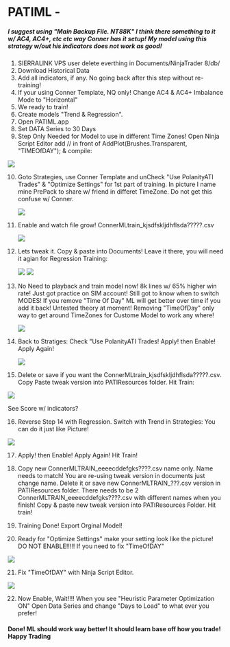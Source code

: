 # PATIML  - 

##### I suggest using "Main Backup File. NT88K"  I think there something to it w/ AC4, AC4+, etc etc way Conner has it setup!  My model using this strategy w/out his indicators does not work as good!

1)  SIERRALINK VPS user delete everthing in Documents/NinjaTrader 8/db/
2)  Download Historical Data
3)  Add all indicators, if any.  No going back after this step without re-training!
4)  If your using Conner Template, NQ only!  Change AC4 & AC4+ Imbalance Mode to "Horizontal"
5)  We ready to train!
6)  Create models "Trend & Regression".
7)  Open PATIML.app
8)  Set DATA Series to 30 Days
9)  Step Only Needed for Model to use in different Time Zones!  Open Ninja Script Editor add // in front of AddPlot(Brushes.Transparent, "TIMEOfDAY"); & compile:
  
   <img src="./Pictures_PATIML/Step1_PATIML.jpg">

10) Goto Strategies, use Conner Template and unCheck "Use PolanityATI Trades" & "Optimize Settings" for 1st part of training.  In picture I name mine PrePack to share w/ friend in differet TimeZone.  Do not get this confuse w/ Conner.
    
    <img src="./Pictures_PATIML/Step2_PATIML.jpg">

11) Enable and watch file grow!  ConnerMLtrain_kjsdfskljdhflsda?????.csv

    <img src="./Pictures_PATIML/Step3_PATIML.jpg">

12) Lets tweak it.  Copy & paste into Documents!  Leave it there, you will need it agian for Regression Training:

    <img src="./Pictures_PATIML/Step5_PATIML.jpg">

    <img src="./Pictures_PATIML/Step6_PATIML.jpg">

13) No Need to playback and train model now!  8k lines w/ 65% higher win rate!  Just got practice on SIM account!  Still got to know when to switch MODES!  If you remove "Time Of Day"  ML will get better over time if you add it back!  Untested theory at moment!  Removing "TimeOfDay" only way to get around TimeZones for Custome Model to work any where! 

    <img src="./Pictures_PATIML/Step7_PATIML.jpg">

14) Back to Stratiges:  Check "Use PolanityATI Trades!  Apply!  then Enable!  Apply Again!

    <img src="./Pictures_PATIML/Step4_PATIML.jpg">

15)  Delete or save if you want the ConnerMLtrain_kjsdfskljdhflsda?????.csv.  Copy Paste tweak version into PATIResources folder.  Hit Train:

   <img src="./Pictures_PATIML/Step9_PATIML.jpg">

   See Score w/ indicators? 

16) Reverse Step 14 with Regression.  Switch with Trend in Strategies:  You can do it just like Picture!

  <img src="./Pictures_PATIML/Step10_PATIML.jpg">

17)  Apply!  then Enable!  Apply Again!  Hit Train!

18)  Copy new ConnerMLTRAIN_eeeecddefgks????.csv name only.  Name needs to match!   You are re-using tweak version in documents just change name.  Delete it or save new ConnerMLTRAIN_???.csv version in PATIResources folder.  There needs to be 2 ConnerMLTRAIN_eeeecddefgks????.csv  with different names when you finish!  Copy & paste new tweak version into PATIResources Folder.  Hit train!

19)  Training Done!  Export Orginal Model!

20)  Ready for "Optimize Settings"  make your setting look like the picture!  DO NOT ENABLE!!!!!  If you need to fix "TimeOfDAY"

  <img src="./Pictures_PATIML/Step11_PATIML.jpg">

21)  Fix "TimeOfDAY" with Ninja Script Editor.

  <img src="./Pictures_PATIML/Step12_PATIML.jpg">

22) Now Enable, Wait!!!!  When you see "Heuristic Parameter Optimization ON"  Open Data Series and change "Days to Load" to what ever you prefer!

####  Done!  ML should work way better!   It should learn base off how you trade!  Happy Trading
    

    
    
